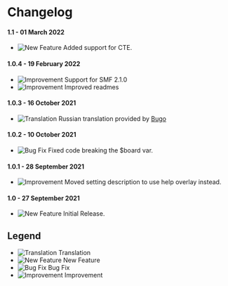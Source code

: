 # Changelog

#### 1.1 - 01  March 2022
- ![New Feature](https://smftricks.com/assets/changelog/tag--plus.png) Added support for CTE.

#### 1.0.4 - 19 February 2022
- ![Improvement](https://smftricks.com/assets/changelog/tag--pencil.png) Support for SMF 2.1.0
- ![Improvement](https://smftricks.com/assets/changelog/tag--pencil.png) Improved readmes

#### 1.0.3 - 16 October 2021
- ![Translation](https://smftricks.com/assets/changelog/language.png) Russian translation provided by [Bugo](https://www.simplemachines.org/community/index.php?action=profile;u=229017)

#### 1.0.2 - 10 October 2021
- ![Bug Fix](https://smftricks.com/assets/changelog/bug--minus.png) Fixed code breaking the $board var.

#### 1.0.1 - 28 September 2021
- ![Improvement](https://smftricks.com/assets/changelog/tag--pencil.png) Moved setting description to use help overlay instead.

#### 1.0 - 27 September 2021
- ![New Feature](https://smftricks.com/assets/changelog/tag--plus.png) Initial Release.

## Legend
- ![Translation](https://smftricks.com/assets/changelog/language.png) Translation
- ![New Feature](https://smftricks.com/assets/changelog/tag--plus.png) New Feature
- ![Bug Fix](https://smftricks.com/assets/changelog/bug--minus.png) Bug Fix
- ![Improvement](https://smftricks.com/assets/changelog/tag--pencil.png) Improvement